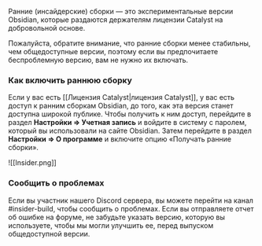 Ранние (инсайдерские) сборки — это экспериментальные версии Obsidian, которые раздаются держателям лицензии Catalyst на добровольной основе.

Пожалуйста, обратите внимание, что ранние сборки менее стабильны, чем общедоступные версии, поэтому если вы предпочитаете беспроблемную версию, вам не нужно их включать.

### Как включить раннюю сборку

Если у вас есть [[Лицензия Catalyst|лицензия Catalyst]], у вас есть доступ к ранним сборкам Obsidian, до того, как эта версия станет доступна широкой публике. Чтобы получить к ним доступ, перейдите в раздел **Настройки => Учетная запись** и войдите в систему с паролем, который вы использовали на сайте Obsidian. Затем перейдите в раздел **Настройки => О программе** и включите опцию «Получать ранние сборки».

![[Insider.png]]

### Сообщить о проблемах

Если вы участник нашего Discord сервера, вы можете перейти на канал \#insider-build, чтобы сообщить о проблемах. Если вы отправляете отчет об ошибке на форуме, не забудьте указать версию, которую вы используете, чтобы мы могли улучшить ее, перед выпуском общедоступной версии.
